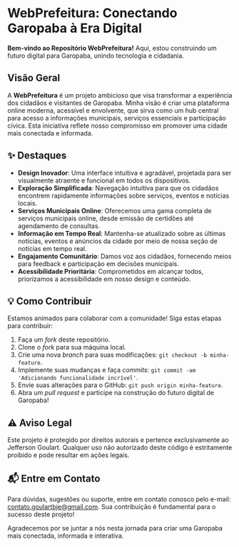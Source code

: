 # WebPrefeitura: Conectando Garopaba à Era Digital

**Bem-vindo ao Repositório WebPrefeitura!** Aqui, estou construindo um futuro digital para Garopaba, unindo tecnologia e cidadania.

## Visão Geral

A **WebPrefeitura** é um projeto ambicioso que visa transformar a experiência dos cidadãos e visitantes de Garopaba. Minha visão é criar uma plataforma online moderna, acessível e envolvente, que sirva como um hub central para acesso a informações municipais, serviços essenciais e participação cívica. Esta iniciativa reflete nosso compromisso em promover uma cidade mais conectada e informada.

## ✨ Destaques

- **Design Inovador**: Uma interface intuitiva e agradável, projetada para ser visualmente atraente e funcional em todos os dispositivos.
- **Exploração Simplificada**: Navegação intuitiva para que os cidadãos encontrem rapidamente informações sobre serviços, eventos e notícias locais.
- **Serviços Municipais Online**: Oferecemos uma gama completa de serviços municipais online, desde emissão de certidões até agendamento de consultas.
- **Informação em Tempo Real**: Mantenha-se atualizado sobre as últimas notícias, eventos e anúncios da cidade por meio de nossa seção de notícias em tempo real.
- **Engajamento Comunitário**: Damos voz aos cidadãos, fornecendo meios para feedback e participação em decisões municipais.
- **Acessibilidade Prioritária**: Comprometidos em alcançar todos, priorizamos a acessibilidade em nosso design e conteúdo.

## 💡 Como Contribuir

Estamos animados para colaborar com a comunidade! Siga estas etapas para contribuir:

1. Faça um *fork* deste repositório.
2. Clone o *fork* para sua máquina local.
3. Crie uma nova *branch* para suas modificações: `git checkout -b minha-feature`.
4. Implemente suas mudanças e faça *commits*: `git commit -am 'Adicionando funcionalidade incrível'`.
5. Envie suas alterações para o GitHub: `git push origin minha-feature`.
6. Abra um *pull request* e participe na construção do futuro digital de Garopaba!

## ⚠️ Aviso Legal

Este projeto é protegido por direitos autorais e pertence exclusivamente ao Jefferson Goulart. Qualquer uso não autorizado deste código é estritamente proibido e pode resultar em ações legais.

## 📬 Entre em Contato

Para dúvidas, sugestões ou suporte, entre em contato conosco pelo e-mail: contato.goulartbje@gmail.com. Sua contribuição é fundamental para o sucesso deste projeto!

Agradecemos por se juntar a nós nesta jornada para criar uma Garopaba mais conectada, informada e interativa.
